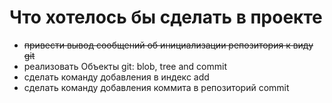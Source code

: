 # Что хотелось бы сделать в проекте

* ~~привести вывод сообщений об инициализации репозитория к виду git~~
* реализовать Объекты git: blob, tree and commit
* сделать команду добавления в индекс add
* сделать команду добавления коммита в репозиторий commit

